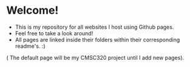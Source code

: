 # Welcome!
* This is my repository for all websites I host using Github pages. 
* Feel free to take a look around!
* All pages are linked inside their folders within their corresponding readme's. :)


( The default page will be my CMSC320 project until I add new pages).

